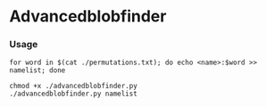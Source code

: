 # Advancedblobfinder

### Usage

```
for word in $(cat ./permutations.txt); do echo <name>:$word >> namelist; done
```

```
chmod +x ./advancedblobfinder.py
./advancedblobfinder.py namelist
```
